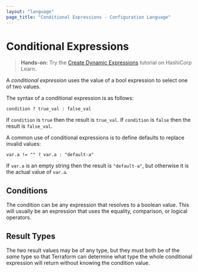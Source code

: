 ```yaml
---
layout: "language"
page_title: "Conditional Expressions - Configuration Language"
---
```


# Conditional Expressions

> **Hands-on:** Try the [Create Dynamic Expressions](https://learn.hashicorp.com/tutorials/terraform/expressions?in=terraform/configuration-language&utm_source=WEBSITE&utm_medium=WEB_IO&utm_offer=ARTICLE_PAGE&utm_content=DOCS) tutorial on HashiCorp Learn.

A _conditional expression_ uses the value of a bool expression to select one of
two values.

The syntax of a conditional expression is as follows:

```hcl
condition ? true_val : false_val
```

If `condition` is `true` then the result is `true_val`. If `condition` is
`false` then the result is `false_val`.

A common use of conditional expressions is to define defaults to replace
invalid values:

```
var.a != "" ? var.a : "default-a"
```

If `var.a` is an empty string then the result is `"default-a"`, but otherwise
it is the actual value of `var.a`.

## Conditions

The condition can be any expression that resolves to a boolean value. This will
usually be an expression that uses the equality, comparison, or logical
operators.

## Result Types

The two result values may be of any type, but they must both
be of the _same_ type so that Terraform can determine what type the whole
conditional expression will return without knowing the condition value.

